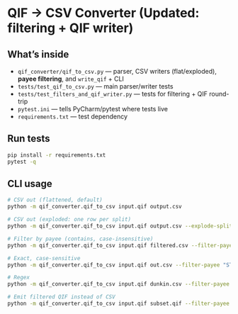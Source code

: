 
# QIF → CSV Converter (Updated: filtering + QIF writer)

## What’s inside
- `qif_converter/qif_to_csv.py` — parser, CSV writers (flat/exploded), **payee filtering**, and `write_qif` + CLI
- `tests/test_qif_to_csv.py` — main parser/writer tests
- `tests/test_filters_and_qif_writer.py` — tests for filtering + QIF round-trip
- `pytest.ini` — tells PyCharm/pytest where tests live
- `requirements.txt` — test dependency

## Run tests
```bash
pip install -r requirements.txt
pytest -q
```

## CLI usage
```bash
# CSV out (flattened, default)
python -m qif_converter.qif_to_csv input.qif output.csv

# CSV out (exploded: one row per split)
python -m qif_converter.qif_to_csv input.qif output.csv --explode-splits

# Filter by payee (contains, case-insensitive)
python -m qif_converter.qif_to_csv input.qif filtered.csv --filter-payee Starbucks

# Exact, case-sensitive
python -m qif_converter.qif_to_csv input.qif out.csv --filter-payee "STARBUCKS 456" --match exact --case-sensitive

# Regex
python -m qif_converter.qif_to_csv input.qif dunkin.csv --filter-payee "dunkin( donuts)?" --match regex

# Emit filtered QIF instead of CSV
python -m qif_converter.qif_to_csv input.qif subset.qif --filter-payee Starbucks --emit qif
```
